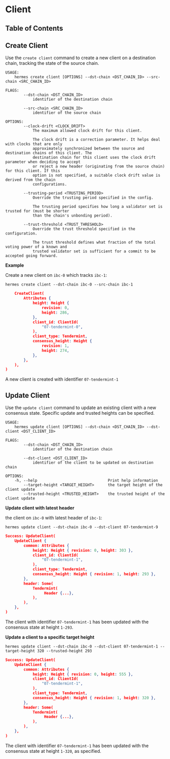 # Client

## Table of Contents

<!-- toc -->

## Create Client

Use the `create client` command to create a new client on a destination chain,
tracking the state of the source chain.

```shell
USAGE:
    hermes create client [OPTIONS] --dst-chain <DST_CHAIN_ID> --src-chain <SRC_CHAIN_ID>

FLAGS:
        --dst-chain <DST_CHAIN_ID>
            identifier of the destination chain

        --src-chain <SRC_CHAIN_ID>
            identifier of the source chain

OPTIONS:
        --clock-drift <CLOCK_DRIFT>
            The maximum allowed clock drift for this client.

            The clock drift is a correction parameter. It helps deal with clocks that are only
            approximately synchronized between the source and destination chains of this client. The
            destination chain for this client uses the clock drift parameter when deciding to accept
            or reject a new header (originating from the source chain) for this client. If this
            option is not specified, a suitable clock drift value is derived from the chain
            configurations.

        --trusting-period <TRUSTING_PERIOD>
            Override the trusting period specified in the config.

            The trusting period specifies how long a validator set is trusted for (must be shorter
            than the chain's unbonding period).

        --trust-threshold <TRUST_THRESHOLD>
            Override the trust threshold specified in the configuration.

            The trust threshold defines what fraction of the total voting power of a known and
            trusted validator set is sufficient for a commit to be accepted going forward.
```

__Example__

Create a new client on `ibc-0` which tracks `ibc-1`:

```shell
hermes create client --dst-chain ibc-0 --src-chain ibc-1
```

```json
    CreateClient(
        Attributes {
            height: Height {
                revision: 0,
                height: 286,
            },
            client_id: ClientId(
                "07-tendermint-0",
            ),
            client_type: Tendermint,
            consensus_height: Height {
                revision: 1,
                height: 274,
            },
        },
    ),
)
```

A new client is created with identifier `07-tendermint-1`

## Update Client

Use the `update client` command to update an existing client with a new consensus state.
Specific update and trusted heights can be specified.

```shell
USAGE:
    hermes update client [OPTIONS] --dst-chain <DST_CHAIN_ID> --dst-client <DST_CLIENT_ID>

FLAGS:
        --dst-chain <DST_CHAIN_ID>
            identifier of the destination chain

        --dst-client <DST_CLIENT_ID>
            identifier of the client to be updated on destination chain

OPTIONS:
    -h, --help                               Print help information
        --target-height <TARGET_HEIGHT>      the target height of the client update
        --trusted-height <TRUSTED_HEIGHT>    the trusted height of the client update
```

__Update client with latest header__

the client on `ibc-0` with latest header of `ibc-1`:

```shell
hermes update client --dst-chain ibc-0 --dst-client 07-tendermint-9
```

```json
Success: UpdateClient(
    UpdateClient {
        common: Attributes {
            height: Height { revision: 0, height: 303 },
            client_id: ClientId(
                "07-tendermint-1",
            ),
            client_type: Tendermint,
            consensus_height: Height { revision: 1, height: 293 },
        },
        header: Some(
            Tendermint(
                 Header {...},
            ),
        ),
    },
)
```

The client with identifier `07-tendermint-1` has been updated with the consensus state at height `1-293`.

__Update a client to a specific target height__

```shell
hermes update client --dst-chain ibc-0 --dst-client 07-tendermint-1 --target-height 320 --trusted-height 293
```

```json
Success: UpdateClient(
    UpdateClient {
        common: Attributes {
            height: Height { revision: 0, height: 555 },
            client_id: ClientId(
                "07-tendermint-1",
            ),
            client_type: Tendermint,
            consensus_height: Height { revision: 1, height: 320 },
        },
        header: Some(
            Tendermint(
                 Header {...},
            ),
        ),
    },
)
```

The client with identifier `07-tendermint-1` has been updated with the consensus state at height `1-320`, as specified.
